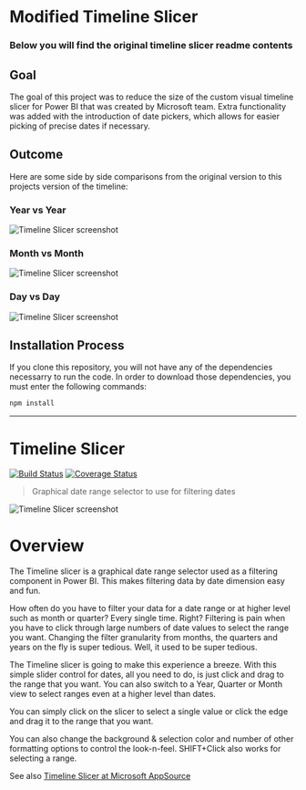# Modified Timeline Slicer
### Below you will find the original timeline slicer readme contents

## Goal
The goal of this project was to reduce the size of the custom visual timeline slicer for Power BI that was created by Microsoft team.  Extra functionality was added with the introduction of date pickers, which allows for easier picking of precise dates if necessary.

## Outcome
Here are some side by side comparisons from the original version to this projects version of the timeline:

### Year vs Year
![Timeline Slicer screenshot](https://raw.githubusercontent.com/PesceJonathan/PowerBi-TimeSlicer/master/assets/CompareYear.PNG)

### Month vs Month
![Timeline Slicer screenshot](https://raw.githubusercontent.com/PesceJonathan/PowerBi-TimeSlicer/master/assets/compareMonth.PNG)
### Day vs Day
![Timeline Slicer screenshot](https://raw.githubusercontent.com/PesceJonathan/PowerBi-TimeSlicer/master/assets/compareDays.PNG)

## Installation Process
If you clone this repository, you will not have any of the dependencies necessarry to run the code. In order to download those dependencies, you must enter the following commands:

```bash
npm install 
```

----------------------------------------------------------------------------------------------------------------------------------------

# Timeline Slicer
[![Build Status](https://travis-ci.org/Microsoft/powerbi-visuals-timeline.svg?branch=master)](https://travis-ci.org/Microsoft/powerbi-visuals-timeline) [![Coverage Status](https://coveralls.io/repos/github/Microsoft/powerbi-visuals-timeline/badge.svg?branch=master)](https://coveralls.io/github/Microsoft/powerbi-visuals-timeline?branch=master)

> Graphical date range selector to use for filtering dates

![Timeline Slicer screenshot](./assets/screenshot.png)

# Overview

The Timeline slicer is a graphical date range selector used as a filtering component in Power BI. This makes filtering data by date dimension easy and fun.

How often do you have to filter your data for a date range or at higher level such as month or quarter? Every single time. Right? Filtering is pain when you have to click through large numbers of date values to select the range you want. Changing the filter granularity from months, the quarters and years on the fly is super tedious. Well, it used to be super tedious.

The Timeline slicer is going to make this experience a breeze. With this simple slider control for dates, all you need to do, is just click and drag to the range that you want. You can also switch to a Year, Quarter or Month view to 
select ranges even at a higher level than dates.

You can simply click on the slicer to select a single value or click the edge and drag it to the range that you want.

You can also change the background & selection color and number of other formatting options to control the look-n-feel. SHIFT+Click also works for selecting a range.

See also [Timeline Slicer at Microsoft AppSource](https://appsource.microsoft.com/en-us/product/power-bi-visuals/WA104380786)
